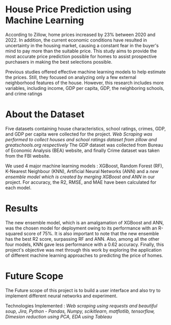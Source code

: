 # House Price Prediction using Machine Learning

According to Zillow, home prices increased by 23% between 2020 and 2022. In addition, the current economic conditions have resulted in uncertainty in the housing market, causing a constant fear in the buyer's mind to pay more than the suitable price. This study aims to provide the most accurate price prediction possible for homes to assist prospective purchasers in making the best selections possible.
  
  Previous studies offered effective machine learning models to help estimate the prices. Still, they focused on analyzing only a few external neighborhood features of the house. However, this research includes more variables, including income,  GDP per capita, GDP, the neighboring schools, and crime ratings
  
# About the Dataset
Five datasets containing house characteristics, school ratings, crimes, GDP, and GDP per capita were collected for the project.
*Web Scraping was performed to collect houses and school ratings dataset from zillow and greatschools.org respectively*
The GDP dataset was collected from Bureau of Economic Analysis (BEA) website, and finally Crime dataset was taken from the FBI website.

We used 4 major machine learning models : XGBoost, Random Forest (RF), K-Nearest Neighbour (KNN), Artificial Neural Networks (ANN) and a *new ensemble model which is created by merging XGBoost and ANN* in our project. For accuracy, the R2, RMSE, and MAE have been calculated for each model. 

# Results
The new ensemble model, which is an amalgamation of XGBoost and ANN, was the chosen model for deployment owing to its performance with an R-squared score of 75%. It is also important to note that the new ensemble has the best R2 score, surpassing RF and ANN. Also, among all the other four models, KNN gave less performance with a 0.62 accuracy. Finally, this project's objective was met through this work by exploring the application of different machine learning approaches to predicting the price of homes.

# Future Scope
The Future scope of this project is to build a user interface and also try to implement different neural networks and experiment.

Technologies Implemented : *Web scraping using requests and beautiful soup, Jira, Python - Pandas, Numpy, scikitlearn, matflotlib, tensorflow, Dimesion reduction using PCA, EDA using Tableau*

